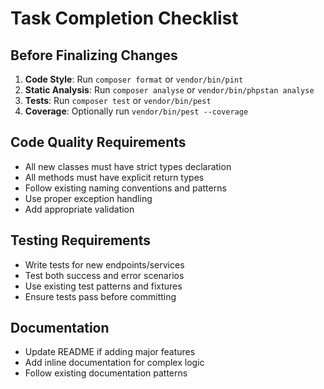# Task Completion Checklist

## Before Finalizing Changes

1. **Code Style**: Run `composer format` or `vendor/bin/pint`
2. **Static Analysis**: Run `composer analyse` or `vendor/bin/phpstan analyse`
3. **Tests**: Run `composer test` or `vendor/bin/pest`
4. **Coverage**: Optionally run `vendor/bin/pest --coverage`

## Code Quality Requirements

- All new classes must have strict types declaration
- All methods must have explicit return types
- Follow existing naming conventions and patterns
- Use proper exception handling
- Add appropriate validation

## Testing Requirements

- Write tests for new endpoints/services
- Test both success and error scenarios
- Use existing test patterns and fixtures
- Ensure tests pass before committing

## Documentation

- Update README if adding major features
- Add inline documentation for complex logic
- Follow existing documentation patterns
